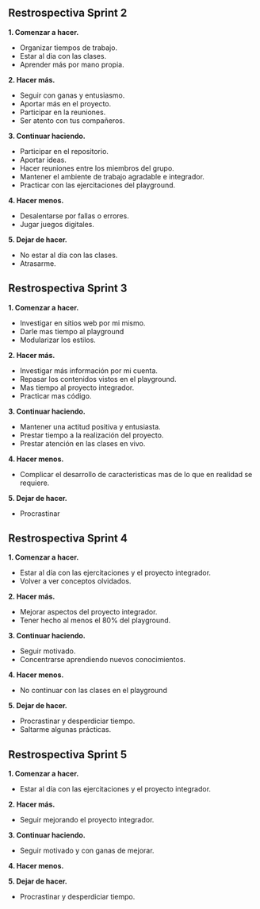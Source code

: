 ## Restrospectiva Sprint 2

**1. Comenzar a hacer.**
- Organizar tiempos de trabajo.
- Estar al dia con las clases.
- Aprender más por mano propia.

**2. Hacer más.**
- Seguir con ganas y entusiasmo.
- Aportar más en el proyecto.
- Participar en la reuniones.
- Ser atento con tus compañeros.

**3. Continuar haciendo.**
- Participar en el repositorio.
- Aportar ideas.
- Hacer reuniones entre los miembros del grupo.
- Mantener el ambiente de trabajo agradable e integrador.
- Practicar con las ejercitaciones del playground.

**4. Hacer menos.**
- Desalentarse por fallas o errores.
- Jugar juegos digitales.

**5. Dejar de hacer.**
- No estar al día con las clases.
- Atrasarme.

## Restrospectiva Sprint 3

**1. Comenzar a hacer.**
- Investigar en sitios web por mi mismo.
- Darle mas tiempo al playground
- Modularizar los estilos.

**2. Hacer más.**
- Investigar más información por mi cuenta.
- Repasar los contenidos vistos en el playground.
- Mas tiempo al proyecto integrador.
- Practicar mas código.

**3. Continuar haciendo.**
- Mantener una actitud positiva y entusiasta.
- Prestar tiempo a la realización del proyecto.
- Prestar atención en las clases en vivo.

**4. Hacer menos.**
- Complicar el desarrollo de caracteristicas mas de lo que en realidad se requiere.

**5. Dejar de hacer.**
- Procrastinar

## Restrospectiva Sprint 4

**1. Comenzar a hacer.**
- Estar al día con las ejercitaciones y el proyecto integrador.
- Volver a ver conceptos olvidados.

**2. Hacer más.**
- Mejorar aspectos del proyecto integrador.
- Tener hecho al menos el 80% del playground.

**3. Continuar haciendo.**
- Seguir motivado.
- Concentrarse aprendiendo nuevos conocimientos.

**4. Hacer menos.**
- No continuar con las clases en el playground

**5. Dejar de hacer.**
- Procrastinar y desperdiciar tiempo.
- Saltarme algunas prácticas.

## Restrospectiva Sprint 5

**1. Comenzar a hacer.**
- Estar al día con las ejercitaciones y el proyecto integrador.

**2. Hacer más.**
- Seguir mejorando el proyecto integrador.

**3. Continuar haciendo.**
- Seguir motivado y con ganas de mejorar.

**4. Hacer menos.**

**5. Dejar de hacer.**
- Procrastinar y desperdiciar tiempo.